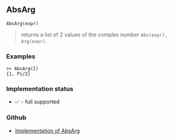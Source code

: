 ## AbsArg

```
AbsArg(expr)
```

> returns a list of 2 values of the complex number `Abs(expr), Arg(expr)`.

### Examples

```
>> AbsArg(I)
{1, Pi/2}
```







### Implementation status

* &#x2705; - full supported

### Github

* [Implementation of AbsArg](https://github.com/axkr/symja_android_library/blob/master/symja_android_library/matheclipse-core/src/main/java/org/matheclipse/core/builtin/Arithmetic.java#L387) 

